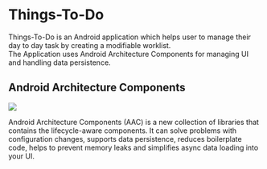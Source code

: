 # Things-To-Do
Things-To-Do is an Android application which helps user to manage their day to day task by creating a modifiable worklist.<br /> 
The Application uses Android Architecture Components for managing UI and handling data persistence. 

## Android Architecture Components
![](https://cdn-images-1.medium.com/max/800/1*WVdFMYmEoCdXniy7ulDe5g.png)


Android Architecture Components (AAC) is a new collection of libraries that contains the lifecycle-aware components. It can solve problems with configuration changes, supports data persistence, reduces boilerplate code, helps to prevent memory leaks and simplifies async data loading into your UI.
